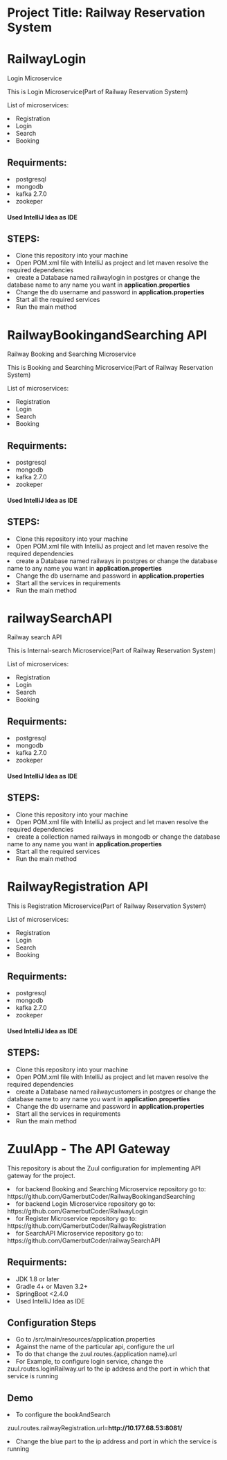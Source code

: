 # Project Title: Railway Reservation System


# RailwayLogin
Login Microservice
 
 


This is Login Microservice(Part of Railway Reservation System)

 


List of microservices:
   <li> Registration </li>
    <li> Login </li>
   <li> Search </li>
    <li> Booking </li>
   

 

<h2>Requirments: </h2>
<li>postgresql</li>
<li>mongodb</li>
<li>kafka 2.7.0</li>
<li>zookeper</li>
<h4> Used IntelliJ Idea as IDE<h4>
    
<h2>STEPS:</h2>

 

<li>Clone this repository into your machine</li>
<li>Open POM.xml file with IntelliJ as project and let maven resolve the required dependencies</li>
<li>create a Database named railwaylogin in postgres or change the database name to any name you want in <b>application.properties</b></li>
<li>Change the db username and password in <b>application.properties</b></li>
<li>Start all the required services</li>
<li>Run the main method</li>

# RailwayBookingandSearching API

 

Railway Booking and Searching Microservice

 

This is Booking and Searching Microservice(Part of Railway Reservation System)

 


List of microservices:
   <li> Registration </li>
    <li> Login </li>
   <li> Search </li>
    <li> Booking </li>
   

 

<h2>Requirments: </h2>
<li>postgresql</li>
<li>mongodb</li>
<li>kafka 2.7.0</li>
<li>zookeper</li>
<h4> Used IntelliJ Idea as IDE<h4>
    
<h2>STEPS:</h2>

 

<li>Clone this repository into your machine</li>
<li>Open POM.xml file with IntelliJ as project and let maven resolve the required dependencies</li>
<li>create a Database named railways in postgres or change the database name to any name you want in <b>application.properties</b></li>
<li>Change the db username and password in <b>application.properties</b></li>
<li>Start all the services in requirements</li>
<li>Run the main method</li>



# railwaySearchAPI

 

Railway search API
 


This is Internal-search Microservice(Part of Railway Reservation System)

 


List of microservices:
   <li> Registration </li>
    <li> Login </li>
   <li> Search </li>
    <li> Booking </li>
   

 

<h2>Requirments: </h2>
<li>postgresql</li>
<li>mongodb</li>
<li>kafka 2.7.0</li>
<li>zookeper</li>
<h4> Used IntelliJ Idea as IDE<h4>
    
<h2>STEPS:</h2>

 

<li>Clone this repository into your machine</li>
<li>Open POM.xml file with IntelliJ as project and let maven resolve the required dependencies</li>
<li>create a collection named railways in mongodb or change the database name to any name you want in <b>application.properties</b></li>
<li>Start all the required services</li>
<li>Run the main method</li>




# RailwayRegistration API

 


This is Registration Microservice(Part of Railway Reservation System)

 


List of microservices:
   <li> Registration </li>
    <li> Login </li>
   <li> Search </li>
    <li> Booking </li>
   

 

<h2>Requirments: </h2>
<li>postgresql</li>
<li>mongodb</li>
<li>kafka 2.7.0</li>
<li>zookeper</li>
<h4> Used IntelliJ Idea as IDE<h4>
    
<h2>STEPS:</h2>

 

<li>Clone this repository into your machine</li>
<li>Open POM.xml file with IntelliJ as project and let maven resolve the required dependencies</li>
<li>create a Database named railwaycustomers in postgres or change the database name to any name you want in <b>application.properties</b></li>
<li>Change the db username and password in <b>application.properties</b></li>
<li>Start all the services in requirements</li>
<li>Run the main method</li>



# ZuulApp - The API Gateway
This repository is about the Zuul configuration for implementing API gateway for the project.<br>
<li>for backend Booking and Searching Microservice repository go to: https://github.com/GamerbutCoder/RailwayBookingandSearching</li>
<li>for backend Login Microservice repository go to: https://github.com/GamerbutCoder/RailwayLogin</li>
<li>for Register Microservice repository go to: https://github.com/GamerbutCoder/RailwayRegistration</li>
<li>for SearchAPI Microservice repository go to: https://github.com/GamerbutCoder/railwaySearchAPI</li>


<h2>Requirments: </h2>
<li>JDK 1.8 or later</li>
<li>Gradle 4+ or Maven 3.2+</li>
<li>SpringBoot <2.4.0</li>
<li>Used IntelliJ Idea as IDE</li>

<h2>Configuration Steps</h2>
<li>Go to /src/main/resources/application.properties</li>
<li>Against the name of the particular api, configure the url</li>
<li>To do that change the zuul.routes.{application name}.url</li>
<li>For Example, to configure login service, change the zuul.routes.loginRailway.url to the ip address and the port in which that service is running</li>

<h2>Demo</h2>
<li>To configure the bookAndSearch</li>
<p>zuul.routes.railwayRegistration.url=<b>http://10.177.68.53:8081/</b><p>
<li>Change the blue part to the ip address and port in which the service is running</li>
